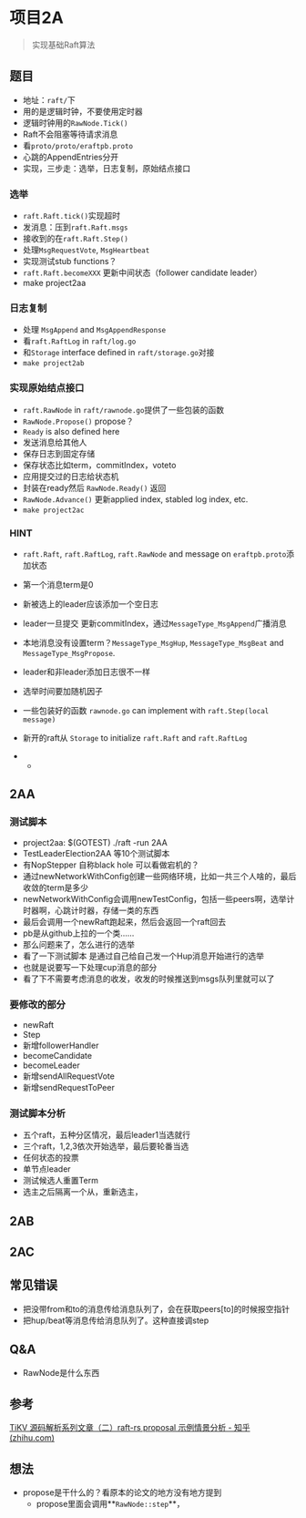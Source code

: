 # 项目2A

>  实现基础Raft算法

## 题目

+ 地址：`raft/`下
+ 用的是逻辑时钟，不要使用定时器
+ 逻辑时钟用的`RawNode.Tick()`
+ Raft不会阻塞等待请求消息
+ 看`proto/proto/eraftpb.proto`
+ 心跳的AppendEntries分开
+ 实现，三步走：选举，日志复制，原始结点接口

### 选举

+ `raft.Raft.tick()`实现超时
+ 发消息：压到`raft.Raft.msgs`
+ 接收到的在`raft.Raft.Step()`
+ 处理`MsgRequestVote`, `MsgHeartbeat`
+ 实现测试stub functions？
+ `raft.Raft.becomeXXX` 更新中间状态（follower candidate leader）
+ make project2aa

### 日志复制

+ 处理 `MsgAppend` and `MsgAppendResponse`
+ 看`raft.RaftLog` in `raft/log.go`
+ 和`Storage` interface defined in `raft/storage.go`对接
+ `make project2ab`

### 实现原始结点接口

+ `raft.RawNode` in `raft/rawnode.go`提供了一些包装的函数
+ `RawNode.Propose()` propose？
+  `Ready` is also defined here
+ 发送消息给其他人
+ 保存日志到固定存储
+ 保存状态比如term，commitIndex，voteto
+ 应用提交过的日志给状态机
+ 封装在ready然后 `RawNode.Ready()` 返回
+ `RawNode.Advance()` 更新applied index, stabled log index, etc.
+ `make project2ac`

### HINT

+ `raft.Raft`, `raft.RaftLog`, `raft.RawNode` and message on `eraftpb.proto`添加状态
+ 第一个消息term是0
+ 新被选上的leader应该添加一个空日志
+ leader一旦提交 更新commitIndex，通过`MessageType_MsgAppend`广播消息
+ 本地消息没有设置term？`MessageType_MsgHup`, `MessageType_MsgBeat` and `MessageType_MsgPropose`.
+ leader和非leader添加日志很不一样
+ 选举时间要加随机因子
+ 一些包装好的函数 `rawnode.go` can implement with `raft.Step(local message)`
+ 新开的raft从 `Storage` to initialize `raft.Raft` and `raft.RaftLog`

+ + 

## 2AA

### 测试脚本

+ project2aa:   $(GOTEST) ./raft -run 2AA
+ TestLeaderElection2AA 等10个测试脚本
+ 有NopStepper 自称black hole 可以看做宕机的？
+ 通过newNetworkWithConfig创建一些网络环境，比如一共三个人啥的，最后收敛的term是多少
+ newNetworkWithConfig会调用newTestConfig，包括一些peers啊，选举计时器啊，心跳计时器，存储一类的东西
+ 最后会调用一个newRaft跑起来，然后会返回一个raft回去
+ pb是从github上拉的一个类……
+ 那么问题来了，怎么进行的选举
+ 看了一下测试脚本 是通过自己给自己发一个Hup消息开始进行的选举
+ 也就是说要写一下处理cup消息的部分
+ 看了下不需要考虑消息的收发，收发的时候推送到msgs队列里就可以了

### 要修改的部分

+ newRaft
+ Step
+ 新增followerHandler
+ becomeCandidate
+ becomeLeader
+ 新增sendAllRequestVote
+ 新增sendRequestToPeer

### 测试脚本分析

+ 五个raft，五种分区情况，最后leader1当选就行
+ 三个raft，1,2,3依次开始选举，最后要轮番当选
+ 任何状态的投票
+ 单节点leader
+ 测试候选人重置Term
+ 选主之后隔离一个从，重新选主，

## 2AB

## 2AC

## 常见错误

+ 把没带from和to的消息传给消息队列了，会在获取peers[to]的时候报空指针
+ 把hup/beat等消息传给消息队列了。这种直接调step

## Q&A

+ RawNode是什么东西

## 参考

 [TiKV 源码解析系列文章（二）raft-rs proposal 示例情景分析 - 知乎 (zhihu.com)](https://zhuanlan.zhihu.com/p/56820135) 

## 想法

+ propose是干什么的？看原本的论文的地方没有地方提到
  + propose里面会调用**`RawNode::step`**，